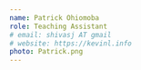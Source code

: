 ```yaml
---
name: Patrick Ohiomoba
role: Teaching Assistant
# email: shivasj AT gmail
# website: https://kevinl.info
photo: Patrick.png
---
```

